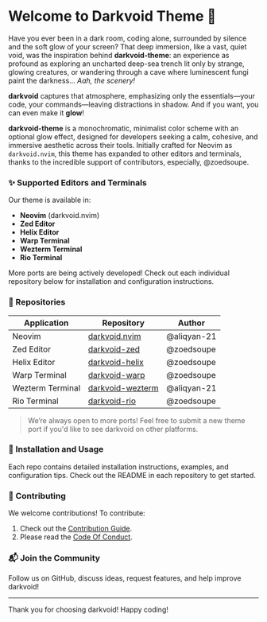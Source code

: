 # Welcome to Darkvoid Theme 🌌

Have you ever been in a dark room, coding alone, surrounded by silence and the soft glow of your screen? That deep immersion, like a vast, quiet void, was the inspiration behind **darkvoid-theme**: an experience as profound as exploring an uncharted deep-sea trench lit only by strange, glowing creatures, or wandering through a cave where luminescent fungi paint the darkness... _Aah, the scenery!_

**darkvoid** captures that atmosphere, emphasizing only the essentials—your code, your commands—leaving distractions in shadow. And if you want, you can even make it **glow**!

**darkvoid-theme** is a monochromatic, minimalist color scheme with an optional glow effect, designed for developers seeking a calm, cohesive, and immersive aesthetic across their tools. Initially crafted for Neovim as `darkvoid.nvim`, this theme has expanded to other editors and terminals, thanks to the incredible support of contributors, especially, @zoedsoupe.

### ✨ Supported Editors and Terminals

Our theme is available in:

- **Neovim** (darkvoid.nvim)
- **Zed Editor**
- **Helix Editor**
- **Warp Terminal**
- **Wezterm Terminal**
- **Rio Terminal**

More ports are being actively developed! Check out each individual repository below for installation and configuration instructions.

### 📌 Repositories

| Application      | Repository                                                       | Author      |
| ---------------- | ---------------------------------------------------------------- | ----------- |
| Neovim           | [darkvoid.nvim](https://github.com/darkvoid-theme/darkvoid.nvim) | @aliqyan-21 |
| Zed Editor       | [darkvoid-zed](https://github.com/darkvoid-theme/zed)            | @zoedsoupe  |
| Helix Editor     | [darkvoid-helix](https://github.com/darkvoid-theme/helix)        | @zoedsoupe  |
| Warp Terminal    | [darkvoid-warp](https://github.com/darkvoid-theme/warp)          | @zoedsoupe  |
| Wezterm Terminal | [darkvoid-wezterm](https://github.com/darkvoid-theme/wezterm)    | @aliqyan-21 |
| Rio Terminal     | [darkvoid-rio](https://github.com/darkvoid-theme/rio)            | @zoedsoupe  |

> We’re always open to more ports! Feel free to submit a new theme port if you'd like to see darkvoid on other platforms.

### 🔧 Installation and Usage

Each repo contains detailed installation instructions, examples, and configuration tips. Check out the README in each repository to get started.

### 🤝 Contributing

We welcome contributions! To contribute:

1. Check out the [Contribution Guide](../contributing.md).
2. Please read the [Code Of Conduct](../code_of_conduct.md).

### 📬 Join the Community

Follow us on GitHub, discuss ideas, request features, and help improve darkvoid!

---

Thank you for choosing darkvoid! Happy coding!

